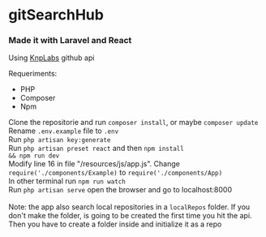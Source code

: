 <h1>gitSearchHub</h1>
<h3>Made it with Laravel and React</h3>
<p>Using <a href=''>KnpLabs</a> github api<br></p>

Requeriments:
- PHP
- Composer
- Npm

Clone the repositorie and run <code>composer install</code>, or maybe <code>composer update</code><br>
Rename <code>.env.example</code> file to <code>.env</code><br>
Run <code>php artisan key:generate</code><br>
Run <code>php artisan preset react</code> and then <code>npm install && npm run dev</code><br>
Modify line 16 in file "/resources/js/app.js". Change <code>require('./components/Example)</code> to <code>require('./components/App)</code><br>
In other terminal run <code>npm run watch</code>
<br>
Run <code>php artisan serve</code> open the browser and go to localhost:8000
<br>
<br>
Note: the app also search local repositories in a <code>localRepos</code> folder. If you don't make the folder, is going to be created the first time you hit the api. Then you have to create a folder inside and initialize it as a repo


